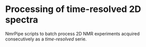 # Processing of time-resolved 2D spectra

NmrPipe scripts to batch process 2D NMR experiments acquired consecutively
as a *time-resolved* serie.
